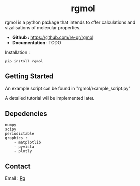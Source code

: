 <h1 align="center">
rgmol
</h1>

rgmol is a python package that intends to offer calculations and vizalisations of molecular properties.

- **Github :** https://github.com/re-gr/rgmol
- **Documentation :** TODO

Installation :

	pip install rgmol

## Getting Started

An example script can be found in "rgmol/example_script.py"

A detailed tutorial will be implemented later.

## Depedencies

	numpy
	scipy
   	periodictable
	graphics : 
		- matplotlib
		- pyvista
		- plotly
	

## Contact

Email : [Rg](mailto:remi.grincourt@ens-lyon.fr)


